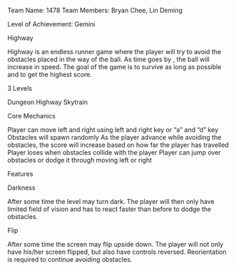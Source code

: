 Team Name: 1478
Team Members: Bryan Chee, Lin Deming

Level of Achievement: Gemini

Highway

Highway is an endless runner game where the player will try to avoid the obstacles placed in the way of the ball. As time goes by , the ball will increase in speed. The goal of the game is to survive as long as possible and to get the highest score.

3 Levels

Dungeon
Highway
Skytrain

Core Mechanics

Player can move left and right using left and right key or “a” and “d” key
Obstacles will spawn randomly
As the player advance while avoiding the obstacles, the score will increase based on how far the player has travelled
Player loses when obstacles collide with the player
Player can jump over obstacles or dodge it through moving left or right

Features

Darkness

After some time the level may turn dark. The player will then only have limited field of vision and has to react faster than before to dodge the obstacles.


Flip

After some time the screen may flip upside down. The player will not only have his/her screen flipped, but also have controls reversed. Reorientation is required to continue avoiding obstacles.




